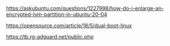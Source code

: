 https://askubuntu.com/questions/1227998/how-do-i-enlarge-an-encrypted-lvm-partition-in-ubuntu-20-04

https://opensource.com/article/18/5/dual-boot-linux

https://tb.rg-adguard.net/public.php